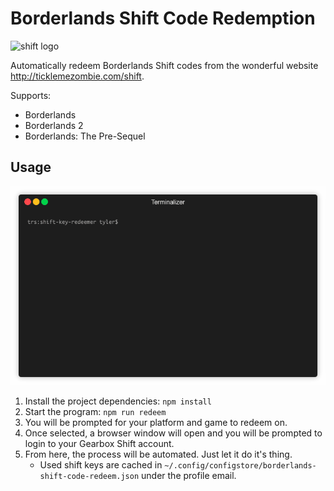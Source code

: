 # Borderlands Shift Code Redemption

![shift logo](https://shift.gearboxsoftware.com/assets/logo-91afdafa421f05688bd3a7adcdbe96e3a4d94a45bf8c246dd9c1935f6b500582.svg "Shift Logo")

Automatically redeem Borderlands Shift codes from the wonderful website http://ticklemezombie.com/shift.

Supports:
- Borderlands
- Borderlands 2
- Borderlands: The Pre-Sequel

## Usage

![preview gif](preview.gif)

1. Install the project dependencies: `npm install`
1. Start the program: `npm run redeem`
1. You will be prompted for your platform and game to redeem on.
1. Once selected, a browser window will open and you will be prompted to login to your Gearbox Shift account.
1. From here, the process will be automated. Just let it do it's thing.
    - Used shift keys are cached in `~/.config/configstore/borderlands-shift-code-redeem.json` under the profile email.
